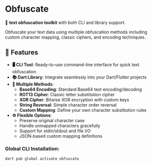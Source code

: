 # Obfuscate

🔐 **text obfuscation toolkit** with both CLI and library support.

Obfuscate your text data using multiple obfuscation methods including custom character mapping, classic ciphers, and encoding techniques.

## 🚀 Features

- **🖥️ CLI Tool**: Ready-to-use command-line interface for quick text obfuscation
- **📚 Dart Library**: Integrate seamlessly into your Dart/Flutter projects
- **🔀 Multiple Methods**:
    - **Base64 Encoding**: Standard Base64 text encoding/decoding
    - **ROT13 Cipher**: Classic letter substitution cipher
    - **XOR Cipher**: Bitwise XOR encryption with custom keys
    - **String Reversal**: Simple character order reversal
    - **Custom Mapping**: Define your own character substitution rules
- **⚙️ Flexible Options**:
    - Preserve original character case
    - Handle unmapped characters gracefully
    - Support for stdin/stdout and file I/O
    - JSON-based custom mapping definitions

### Global CLI Installation:
```bash
dart pub global activate obfuscate